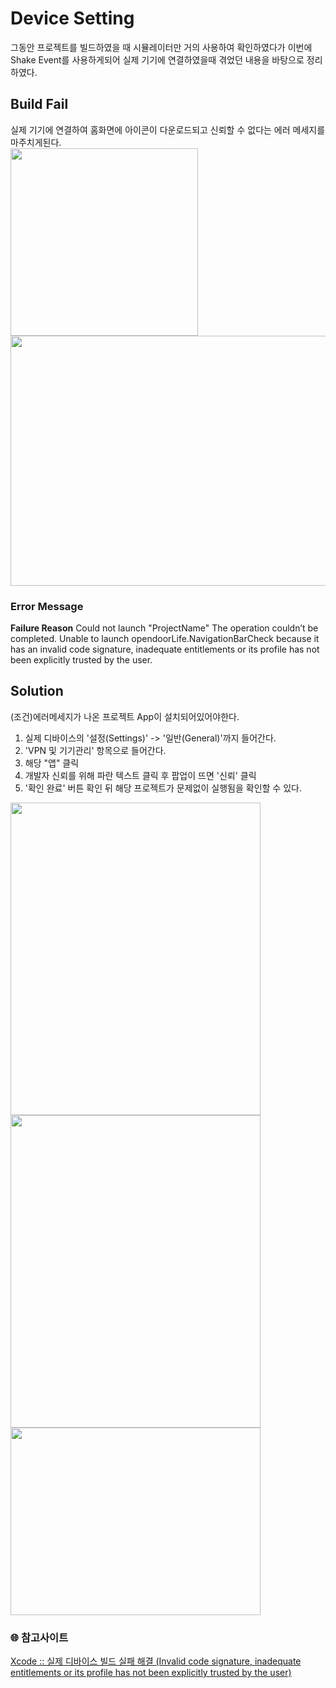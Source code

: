 # Device Setting
그동안 프로젝트를 빌드하였을 때 시뮬레이터만 거의 사용하여 확인하였다가 이번에 Shake Event를 사용하게되어 실제 기기에 연결하였을때 겪었던 내용을 바탕으로 정리하였다.

## Build Fail
실제 기기에 연결하여 홈화면에 아이콘이 다운로드되고 신뢰할 수 없다는 에러 메세지를 마주치게된다.   
<img src = "https://user-images.githubusercontent.com/92699723/183831292-fbd159f1-09d8-4452-8248-bb35374cce31.jpg" width="300" height="300">   
<img src = "https://user-images.githubusercontent.com/92699723/183831326-0167b808-cf0b-45a3-a835-f6d78104e1c1.png" width="600" height="400">

### Error Message
**Failure Reason**
Could not launch "ProjectName"
The operation couldn’t be completed. Unable to launch opendoorLife.NavigationBarCheck because it has an invalid code signature, inadequate entitlements or its profile has not been explicitly trusted by the user.

## Solution
(조건)에러메세지가 나온 프로젝트 App이 설치되어있어야한다.
1. 실제 디바이스의 '설정(Settings)' -> '일반(General)'까지 들어간다.
2. 'VPN 및 기기관리' 항목으로 들어간다.
3. 해당 "앱" 클릭
4. 개발자 신뢰를 위해 파란 텍스트 클릭 후 팝업이 뜨면 '신뢰' 클릭
5. '확인 완료' 버튼 확인 뒤 해당 프로젝트가 문제없이 실행됨을 확인할 수 있다.

<img src = "https://user-images.githubusercontent.com/92699723/183835659-2dc80724-6b2a-4398-9409-2020aa11ea16.jpg" width="400" height="500">   
<img src = "https://user-images.githubusercontent.com/92699723/183835649-ad0020b0-875d-4c2a-80ad-71fdbcfe7f88.jpg" width="400" height="500">   
<img src = "https://user-images.githubusercontent.com/92699723/183835640-b54a8181-69e5-4c63-b874-468279ec705f.jpg" width="400" height="300">   

### 🌐 참고사이트   
[Xcode :: 실제 디바이스 빌드 실패 해결 (Invalid code signature, inadequate entitlements or its profile has not been explicitly trusted by the user)](https://opendoorlife.tistory.com/11)   